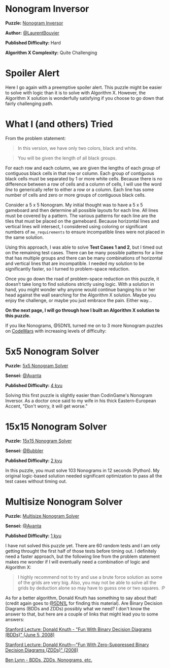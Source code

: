 # Nonogram Inversor

__Puzzle:__ [Nonogram Inversor](https://www.codingame.com/training/hard/nonogram-inversor)

__Author:__ [@LaurentBouvier](https://www.codingame.com/profile/6061d439c21bc69dacb351d2dae6ccda742965)

__Published Difficulty:__ Hard

__Algorithm X Complexity:__ Quite Challenging

# Spoiler Alert

Here I go again with a preemptive spoiler alert. This puzzle might be easier to solve with logic than it is to solve with Algorithm X. However, the Algorithm X solution is wonderfully satisfying if you choose to go down that fairly challenging path.

# What I (and others) Tried

From the problem statement:

>In this version, we have only two colors, black and white.

>You will be given the length of all black groups.

For each row and each column, we are given the lengths of each _group_ of contiguous black cells in that row or column. Each group of contiguous black cells must be separated by 1 or more white cells. Because there is no difference between a row of cells and a column of cells, I will use the word _line_ to generically refer to either a row or a column. Each line has some number of cells and zero or more groups of contiguous black cells. 

Consider a 5 x 5 Nonogram. My initial thought was to have a 5 x 5 gameboard and then determine all possible layouts for each line. All lines must be covered by a pattern. The various patterns for each line are the tiles that must be placed on the gameboard. Because horizontal lines and vertical lines will intersect, I considered using coloring or significant numbers of `me_requirements` to ensure incompatible lines were not placed in the same solution.

Using this approach, I was able to solve __Test Cases 1 and 2__, but I timed out on the remaining test cases. There can be many possible patterns for a line that has multiple groups and there can be many combinations of horizontal and vertical lines that are incompatible. I needed my solution to be significantly faster, so I turned to problem-space reduction.

Once you go down the road of problem-space reduction on this puzzle, it doesn’t take long to find solutions strictly using logic. With a solution in hand, you might wonder why anyone would continue banging his or her head against the wall searching for the Algorithm X solution. Maybe you enjoy the challenge, or maybe you just embrace the pain. Either way... 

__On the next page, I will go through how I built an Algorithm X solution to this puzzle.__

If you like Nonograms, @5DN1L turned me on to 3 more Nonogram puzzles on [CodeWars](www.codewars.com) with increasing levels of difficulty:

# 5x5 Nonogram Solver

__Puzzle:__ [5x5 Nonogram Solver](https://www.codewars.com/kata/5a479247e6be385a41000064)

__Sensei:__ [@Avanta](https://www.codewars.com/users/Avanta)

__Published Difficulty:__ [4 kyu](https://docs.codewars.com/gamification/ranks)

Solving this first puzzle is slightly easier than CodinGame's Nonogram Inversor. As a doctor once said to my wife in his thick Eastern-European Accent, "Don't worry, it will get worse."

# 15x15 Nonogram Solver

__Puzzle:__ [15x15 Nonogram Solver](https://www.codewars.com/kata/5a5072a6145c46568800004d)

__Sensei:__ [@Bubbler](https://www.codewars.com/users/Bubbler)

__Published Difficulty:__ [2 kyu](https://docs.codewars.com/gamification/ranks)

In this puzzle, you must solve 103 Nonograms in 12 seconds (Python). My original logic-based solution needed significant optimization to pass all the test cases without timing out.

# Multisize Nonogram Solver

__Puzzle:__ [Multisize Nonogram Solver](https://www.codewars.com/kata/5a5519858803853691000069)

__Sensei:__ [@Avanta](https://www.codewars.com/users/Avanta)

__Published Difficulty:__ [1 kyu](https://docs.codewars.com/gamification/ranks)

I have not solved this puzzle yet. There are 60 random tests and I am only getting throught the first half of those tests before timing out. I definitely need a faster approach, but the following line from the problem statement makes me wonder if I will eventually need a combination of logic and Algorithm X:

>I highly recommend not to try and use a brute force solution as some of the grids are very big. Also, you may not be able to solve all the grids by deduction alone so may have to guess one or two squares. :P

As for a better algorithm, Donald Knuth has something to say about that! (credit again goes to [@5DN1L](https://www.codingame.com/profile/bbb8f47ea4601179303c20acdbf5fb6c1904782) for finding this material). Are Binary Decision Diagrams (BDDs and ZDDs) possibly what we need? I don't know the answer to that, but here are a couple of links that might lead you to some answers:

[Stanford Lecture: Donald Knuth - "Fun With Binary Decision Diagrams (BDDs)" (June 5, 2008)](https://www.youtube.com/watch?v=SQE21efsf7Y)

[Stanford Lecture: Donald Knuth—"Fun With Zero-Suppressed Binary Decision Diagrams (ZDDs)" (2008)](https://www.youtube.com/watch?v=-HzQYeqS9Wc)

[Ben Lynn - BDDs, ZDDs, Nonograms, etc.](https://crypto.stanford.edu/pbc/notes/zdd/)


